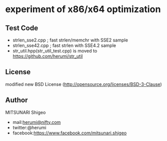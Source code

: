 
# experiment of x86/x64 optimization

## Test Code

* strlen_sse2.cpp ; fast strlen/memchr with SSE2 sample
* strlen_sse42.cpp ; fast strlen with SSE4.2 sample
* str_util.hpp(str_util_test.cpp) is moved to https://github.com/herumi/str_util

## License

modified new BSD License (http://opensource.org/licenses/BSD-3-Clause)

## Author

MITSUNARI Shigeo

* mail:herumi@nifty.com
* twitter:@herumi
* facebook:https://www.facebook.com/mitsunari.shigeo

